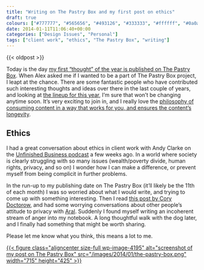 ```yaml
---
title: "Writing on The Pastry Box and my first post on ethics"
draft: true
colours: ["#777777", "#565656", "#493126", "#333333", "#ffffff", "#0a0a0a", "#ffffff"]
date: 2014-01-11T11:06:40+00:00
categories: ["Design Issues", "Personal"]
tags: ["client work", "ethics", "The Pastry Box", "writing"]
---
```


{{< oldpost >}}

Today is the day [my first “thought” of the year is published on The Pastry Box](https://the-pastry-box-project.net/laura-kalbag/2014-january-11). When Alex asked me if I wanted to be a part of The Pastry Box project, I leapt at the chance. There are some fantastic people who have contributed such interesting thoughts and ideas over there in the last couple of years, and looking at [the lineup for this year](https://the-pastry-box-project.net/bakers/year/2014), I’m sure that won’t be changing anytime soon. It’s very exciting to join in, and I really love the [philosophy of consuming content in a way that works for you, and ensures the content’s longevity](https://the-pastry-box-project.net/philosophy).

## Ethics

I had a great conversation about ethics in client work with Andy Clarke on the [Unfinished Business podcast](http://unfinished.bz/50) a few weeks ago. In a world where society is clearly struggling with so many issues (wealth/poverty divide, human rights, privacy, and so on) I wonder how I can make a difference, or prevent myself from being complicit in further problems.

In the run-up to my publishing date on The Pastry Box (it’ll likely be the 11th of each month) I was so worried about what I would write, and trying to come up with something interesting. Then I read [this post by Cory Doctorow](http://mostlysignssomeportents.tumblr.com/post/72759474218/we-are-huxleying-ourselves-into-the-full-orwell), and had some worrying conversations about other people’s attitude to privacy with [Aral](http://aralbalkan.com). Suddenly I found myself writing an incoherent stream of anger into my notebook. A long thoughtful walk with the dog later, and I finally had something that might be worth sharing.

Please let me know what you think, this means a lot to me.

[{{< figure class="aligncenter size-full wp-image-4195" alt="screenshot of my post on The Pastry Box" src="/images/2014/01/the-pastry-box.png" width="715" height="425" >}}](https://the-pastry-box-project.net/laura-kalbag/2014-january-11)

	